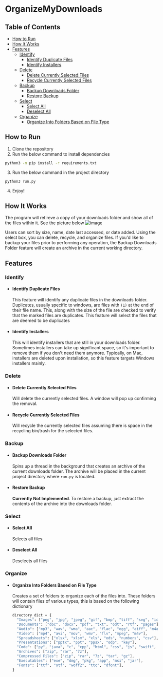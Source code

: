 # OrganizeMyDownloads

## Table of Contents
- [How to Run](#how-to-run)
- [How It Works](#how-it-works)
- [Features](#features)
  - [Identify](#identify)
    - [Identify Duplicate Files](#identify-duplicate-files)
    - [Identify Installers](#identify-installers)
  - [Delete](#delete)
    - [Delete Currently Selected Files](#delete-currently-selected-files)
    - [Recycle Currently Selected Files](#recycle-currently-selected-files)
  - [Backup](#backup)
    - [Backup Downloads Folder](#backup-downloads-folder)
    - [Restore Backup](#restore-backup)
  - [Select](#select)
    - [Select All](#select-all)
    - [Deselect All](#deselect-all)
  - [Organize](#organize)
    - [Organize Into Folders Based on File Type](#organize-into-folders-based-on-file-type)

## How to Run
1. Clone the repository
2. Run the below command to install dependencies

```bash
python3 -m pip install -r requirements.txt
```
3. Run the below command in the project directory

```bash
python3 run.py
```

4. Enjoy!

## How It Works
The program will retireve a copy of your downloads folder and show all of the files within it. See the picture below
![image](https://github.com/noldono/organizemydownloads/assets/45012583/114ea3a1-6dc8-4b8f-b914-9f16935bae98)

Users can sort by size, name, date last accessed, or date added. Using the select box, you can delete, recycle, and organize files. If you'd like to backup your files prior to performing any operation, the Backup Downloads Folder feature will create an archive in the current working directory.

## Features
### Identify
- #### Identify Duplicate Files
  This feature will identify any duplicate files in the downloads folder. Duplicates, usually specific to windows, are files with ```(1)``` at the end of their file name. This, along with the size of the file are checked to verify that the marked files are duplicates. This feature will select the files that are deemed to be duplicates
- #### Identify Installers
  This will identify installers that are still in your downloads folder. Sometimes installers can take up significant space, so it's important to remove them if you don't need them anymore. Typically, on Mac, installers are deleted upon installation, so this feature targets Windows installers mainly.
### Delete
- #### Delete Currently Selected Files
  Will delete the currently selected files. A window will pop up confirming the removal.
- #### Recycle Currently Selected Files
  Will recycle the currently selected files assuming there is space in the recycling bin/trash for the selected files.
### Backup
- #### Backup Downloads Folder
  Spins up a thread in the background that creates an archive of the current downloads folder. The archive will be placed in the current project directory where ```run.py``` is located.
- #### Restore Backup
  **Currently Not Implemented**. To restore a backup, just extract the contents of the archive into the downloads folder.
### Select
- #### Select All
  Selects all files
- #### Deselect All
  Deselects all files
### Organize
- #### Organize Into Folders Based on File Type
  Creates a set of folders to organize each of the files into. These folders will contain files of various types, this is based on the following dictionary
  ```py
  directory_dict = {
    "Images": ["png", "jpg", "jpeg", "gif", "bmp", "tiff", "svg", "icns", "heic"],
    "Documents": ["doc", "docx", "pdf", "txt", "odt", "rtf", "pages"],
    "Audio": ["mp3", "wav", "wma", "aac", "flac", "ogg", "aiff", "m4a"],
    "Video": ["mp4", "avi", "mov", "wmv", "flv", "mpeg", "m4v"],
    "Spreadsheets": ["xlsx", "xlsm", "xls", "ods", "numbers", "csv"],
    "Presentations": ["pptx", "ppt", "ppsx", "odp", "key"],
    "Code": ["py", "java", "c", "cpp", "html", "css", "js", "swift", "asm", "tpp", "h", "s"],
    "Archives": ["zip", "rar", "7z"],
    "Compressed Files": ["zip", "rar", "7z", "tar", "gz"],
    "Executables": ["exe", "dmg", "pkg", "app", "msi", "jar"],
    "Fonts": ["ttf", "otf", "woff2", "ttc", "dfont"],
  }
  ```
